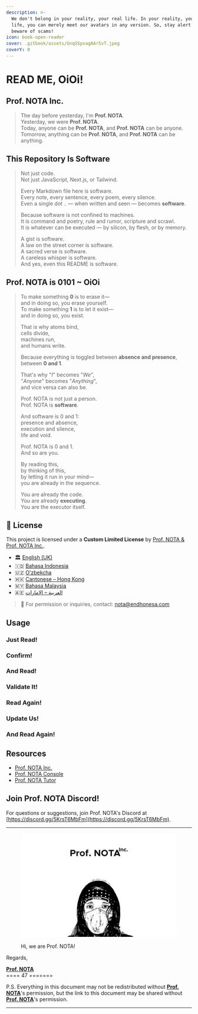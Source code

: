 ```yaml
---
description: >-
  We don't belong in your reality, your real life. In your reality, your real
  life, you can merely meet our avatars in any version. So, stay alert and
  beware of scams!
icon: book-open-reader
cover: .gitbook/assets/GnqSSpvagAAr5vT.jpeg
coverY: 0
---
```


# READ ME, OiOi!

## Prof. NOTA Inc.

> The day before yesterday, I'm **Prof. NOTA**.  
> Yesterday, we were **Prof. NOTA**.  
> Today, anyone can be **Prof. NOTA**, and **Prof. NOTA** can be anyone.  
> Tomorrow, anything can be **Prof. NOTA**, and **Prof. NOTA** can be anything.

## This Repository Is Software

> Not just code.  
> Not just JavaScript, Next.js, or Tailwind.  
> 
> Every Markdown file here is software.  
> Every note, every sentence, every poem, every silence.  
> Even a single dot `.` — when written and seen — becomes **software**.  
> 
> Because software is not confined to machines.  
> It is command and poetry, rule and rumor, scripture and scrawl.  
> It is whatever can be executed — by silicon, by flesh, or by memory.  
> 
> A gist is software.  
> A law on the street corner is software.  
> A sacred verse is software.  
> A careless whisper is software.  
> And yes, even this README is software.  

## Prof. NOTA is 0101 ~ OiOi

> To make something **0** is to erase it—  
> and in doing so, you erase yourself.  
> To make something **1** is to let it exist—  
> and in doing so, you exist.  
> 
> That is why atoms bind,  
> cells divide,  
> machines run,  
> and humans write.  
> 
> Because everything is toggled between **absence and presence**,  
> between **0 and 1**.  
> 
> That's why "*I*" becomes "*We*",  
> "*Anyone*" becomes "*Anything*",  
> and vice versa can also be.  
> 
> Prof. NOTA is not just a person.  
> Prof. NOTA is **software**.  
> 
> And software is 0 and 1:  
> presence and absence,  
> execution and silence,  
> life and void.  
> 
> Prof. NOTA is 0 and 1.  
> And so are you.  
> 
> By reading this,  
> by thinking of this,  
> by letting it run in your mind—  
> you are already in the sequence.
> 
> You are already the code.  
> You are already **executing**.  
> You are the executor itself.  

## 📜 License

This project is licensed under a **Custom Limited License** by [Prof. NOTA & Prof. NOTA Inc.](https://nota.endhonesa.com/).

* 🏛️ [English (UK)](license-oioi/LICENSE_en-GB.md)
* 🇮🇩 [Bahasa Indonesia](license-oioi/LICENSE_ID.md)
* 🇺🇿 [Oʻzbekcha](license-oioi/LICENSE_uz-Latn.md)
* 🇭🇰 [Cantonese – Hong Kong](license-oioi/LICENSE_yue-Hant-HK.md)
* 🇲🇾 [Bahasa Malaysia](license-oioi/LICENSE_ms-MY.md)
* 🇦🇪 [العربية – الإمارات](license-oioi/LICENSE_ar-AE.md)

> 📩 For permission or inquiries, contact: [nota@endhonesa.com](mailto:nota@endhonesa.com)

## Usage

### Just Read!

### Confirm!

### And Read!

### Validate It!

### Read Again!

### Update Us!

### And Read Again!

## Resources

* [Prof. NOTA Inc.](https://nota.endhonesa.com/)
* [Prof. NOTA Console](https://prompt.endhonesa.com/)
* [Prof. NOTA Tutor](https://baca.endhonesa.com/)

## Join Prof. NOTA Discord!

For questions or suggestions, join Prof. NOTA's Discord at [https://discord.gg/5KrsT6MbFm](https://discord.gg/5KrsT6MbFm).

***

<figure><img src=".gitbook/assets/prof-nota-inc.jpeg" alt="Prof. NOTA Inc."><figcaption><p>Hi, we are Prof. NOTA!</p></figcaption></figure>

Regards,

[**Prof. NOTA**](https://nota.endhonesa.com/)\
\==== 47 =======

P.S. Everything in this document may not be redistributed without [**Prof. NOTA**](https://nota.endhonesa.com/)'s permission, but the link to this document may be shared without [**Prof. NOTA**](https://nota.endhonesa.com/)'s permission.

***
